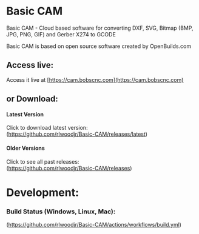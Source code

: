 # Basic CAM
Basic CAM - Cloud based software for converting DXF, SVG, Bitmap (BMP, JPG, PNG, GIF) and Gerber X274 to GCODE

Basic CAM is based on open source software created by OpenBuilds.com

## Access live:
Access it live at [https://cam.bobscnc.com](https://cam.bobscnc.com) 

## or Download:

#### Latest Version
Click to download latest version:  
(https://github.com/rlwoodjr/Basic-CAM/releases/latest)

#### Older Versions
Click to see all past releases:  
(https://github.com/rlwoodjr/Basic-CAM/releases)

# Development:

### Build Status (Windows, Linux, Mac):
(https://github.com/rlwoodjr/Basic-CAM/actions/workflows/build.yml)








